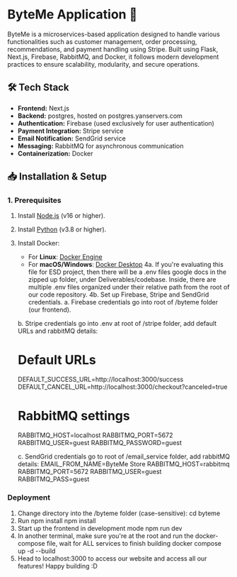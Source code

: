 # ByteMe Application 🚀

ByteMe is a microservices-based application designed to handle various functionalities such as customer management, order processing, recommendations, and payment handling using Stripe. Built using Flask, Next.js, Firebase, RabbitMQ, and Docker, it follows modern development practices to ensure scalability, modularity, and secure operations.

## 🛠 Tech Stack

- **Frontend:** Next.js
- **Backend:** postgres, hosted on postgres.yanservers.com
- **Authentication:** Firebase (used exclusively for user authentication)
- **Payment Integration:** Stripe service
- **Email Notification:** SendGrid service
- **Messaging:** RabbitMQ for asynchronous communication
- **Containerization:** Docker

## 📥 Installation & Setup

### 1. Prerequisites

1. Install [Node.js](https://nodejs.org/) (v16 or higher).
2. Install [Python](https://www.python.org/) (v3.8 or higher).
3. Install Docker:
   - For **Linux**: [Docker Engine](https://docs.docker.com/engine/install/)
   - For **macOS/Windows**: [Docker Desktop](https://www.docker.com/products/docker-desktop/)
4a. If you're evaluating this file for ESD project, then there will be a .env files google docs in the zipped up folder, under Deliverables/codebase. Inside, there are multiple .env files organized under their relative path from the root of our code repository.
4b. Set up Firebase, Stripe and SendGrid credentials.
   a. Firebase credentials go into root of /byteme folder (our frontend).

   b. Stripe credentials go into .env at root of /stripe folder, add default URLs and rabbitMQ details:

      # Default URLs

      DEFAULT_SUCCESS_URL=http://localhost:3000/success
      DEFAULT_CANCEL_URL=http://localhost:3000/checkout?canceled=true

      # RabbitMQ settings

      RABBITMQ_HOST=localhost
      RABBITMQ_PORT=5672
      RABBITMQ_USER=guest
      RABBITMQ_PASSWORD=guest

   c. SendGrid credentials go to root of /email_service folder, add rabbitMQ details:
      EMAIL_FROM_NAME=ByteMe Store
      RABBITMQ_HOST=rabbitmq
      RABBITMQ_PORT=5672
      RABBITMQ_USER=guest
      RABBITMQ_PASS=guest

### Deployment

1. Change directory into the /byteme folder (case-sensitive):
   cd byteme
2. Run npm install
   npm install
3. Start up the frontend in development mode
   npm run dev
4. In another terminal, make sure you're at the root and run the docker-compose file, wait for ALL services to finish building
   docker compose up -d --build
5. Head to localhost:3000 to access our website and access all our features! Happy building :D
